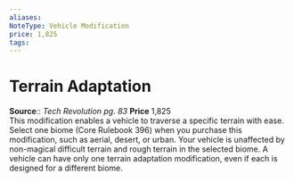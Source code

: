 ```yaml
---
aliases: 
NoteType: Vehicle Modification
price: 1,825
tags: 
---
```


# Terrain Adaptation

**Source**:: _Tech Revolution pg. 83_
**Price** 1,825  
This modification enables a vehicle to traverse a specific terrain with ease. Select one biome (Core Rulebook 396) when you purchase this modification, such as aerial, desert, or urban. Your vehicle is unaffected by non-magical difficult terrain and rough terrain in the selected biome. A vehicle can have only one terrain adaptation modification, even if each is designed for a different biome.
